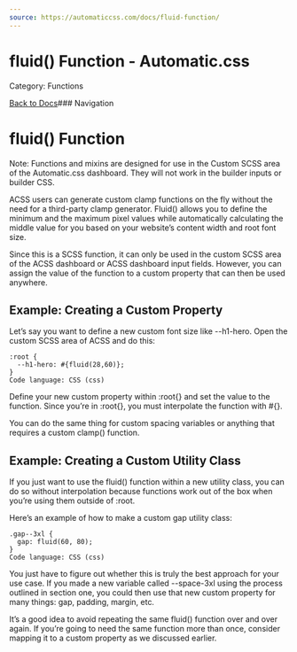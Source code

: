 ```yaml
---
source: https://automaticcss.com/docs/fluid-function/
---
```


# fluid() Function - Automatic.css

Category: Functions

[Back to Docs](https://automaticcss.com/docs)### Navigation

# fluid() Function

Note: Functions and mixins are designed for use in the Custom SCSS area of the Automatic.css dashboard. They will not work in the builder inputs or builder CSS.

ACSS users can generate custom clamp functions on the fly without the need for a third-party clamp generator. Fluid() allows you to define the minimum and the maximum pixel values while automatically calculating the middle value for you based on your website’s content width and root font size.

Since this is a SCSS function, it can only be used in the custom SCSS area of the ACSS dashboard or ACSS dashboard input fields. However, you can assign the value of the function to a custom property that can then be used anywhere.

## Example: Creating a Custom Property

Let’s say you want to define a new custom font size like --h1-hero. Open the custom SCSS area of ACSS and do this:

```
:root {
  --h1-hero: #{fluid(28,60)};
}
Code language: CSS (css)
```

Define your new custom property within :root{} and set the value to the function. Since you’re in :root{}, you must interpolate the function with #{}.

You can do the same thing for custom spacing variables or anything that requires a custom clamp() function.

## Example: Creating a Custom Utility Class

If you just want to use the fluid() function within a new utility class, you can do so without interpolation because functions work out of the box when you’re using them outside of :root.

Here’s an example of how to make a custom gap utility class:

```
.gap--3xl {
  gap: fluid(60, 80);
}
Code language: CSS (css)
```

You just have to figure out whether this is truly the best approach for your use case. If you made a new variable called --space-3xl using the process outlined in section one, you could then use that new custom property for many things: gap, padding, margin, etc.

It’s a good idea to avoid repeating the same fluid() function over and over again. If you’re going to need the same function more than once, consider mapping it to a custom property as we discussed earlier.


